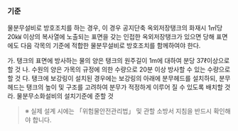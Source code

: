 ### 기준
물분무설비로 방호조치를 하는 경우, 이 경우 공지단축 옥외저장탱크의 화재시 1㎡당 20㎾ 이상의 복사열에 노출되는 표면을 갖는 인접한 옥외저장탱크가 있으면 당해 표면에도 다음 각목의 기준에 적합한 물분무설비로 방호조치를 함께하여야 한다.

가. 탱크의 표면에 방사하는 물의 양은 탱크의 원주길이 1m에 대하여 분당 37ℓ이상으로 할 것
나. 수원의 양은 가목의 규정에 의한 수량으로 20분 이상 방사할 수 있는 수량으로 할 것
다. 탱크에 보강링이 설치된 경우에는 보강링의 아래에 분무헤드를 설치하되, 분무헤드는 탱크의 높이 및 구조를 고려하여 분무가 적정하게 이루어 질 수 있도록 배치할 것
라. 물분무소화설비의 설치기준에 준할 것

> ※ 실제 설계 시에는 「위험물안전관리법」 및 관할 소방서 지침을 반드시 확인해야 합니다.
